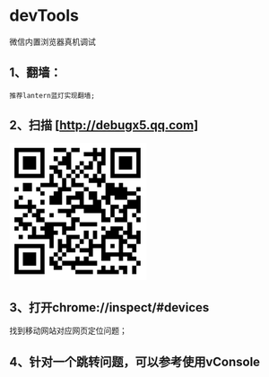 # devTools
微信内置浏览器真机调试


## 1、翻墙：
    推荐lantern蓝灯实现翻墙;
    
## 2、扫描 [http://debugx5.qq.com]
![二维码](/code.png)


## 3、打开chrome://inspect/#devices
  找到移动网站对应网页定位问题；


## 4、针对一个跳转问题，可以参考使用vConsole
